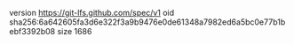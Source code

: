 version https://git-lfs.github.com/spec/v1
oid sha256:6a642605fa3d6e322f3a9b9476e0de61348a7982ed6a5bc0e77b1bebf3392b08
size 1686
